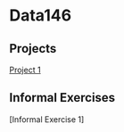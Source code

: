 # Data146


## Projects
[Project 1](https://samupdike.github.io/Data146/Project1.html)

## Informal Exercises
[Informal Exercise 1]

